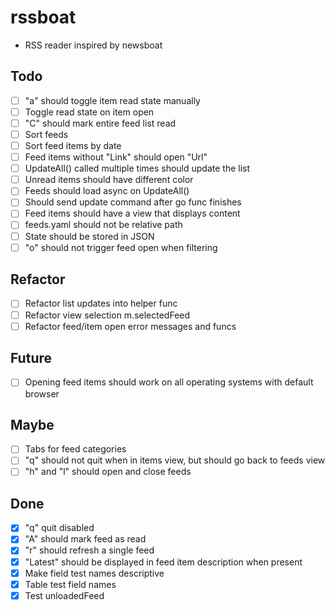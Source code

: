 # rssboat
- RSS reader inspired by newsboat

## Todo
- [ ] "a" should toggle item read state manually
- [ ] Toggle read state on item open
- [ ] "C" should mark entire feed list read
- [ ] Sort feeds
- [ ] Sort feed items by date
- [ ] Feed items without "Link" should open "Url"
- [ ] UpdateAll() called multiple times should update the list
- [ ] Unread items should have different color
- [ ] Feeds should load async on UpdateAll()
- [ ] Should send update command after go func finishes
- [ ] Feed items should have a view that displays content
- [ ] feeds.yaml should not be relative path
- [ ] State should be stored in JSON
- [ ] "o" should not trigger feed open when filtering

## Refactor
- [ ] Refactor list updates into helper func
- [ ] Refactor view selection m.selectedFeed
- [ ] Refactor feed/item open error messages and funcs

## Future
- [ ] Opening feed items should work on all operating systems with default browser

## Maybe
- [ ] Tabs for feed categories
- [ ] "q" should not quit when in items view, but should go back to feeds view
- [ ] "h" and "l" should open and close feeds

## Done
- [x] "q" quit disabled
- [x] "A" should mark feed as read
- [x] "r" should refresh a single feed
- [x] "Latest" should be displayed in feed item description when present
- [x] Make field test names descriptive
- [x] Table test field names
- [x] Test unloadedFeed
